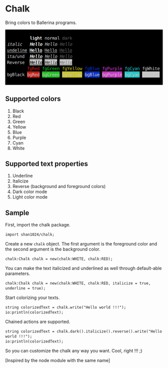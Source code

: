 # Chalk

Bring colors to Ballerina programs.

![chalk](resources/sample.png)

## Supported colors

1. Black
2. Red
3. Green
4. Yellow
5. Blue
6. Purple
7. Cyan
8. White

## Supported text properties

1. Underline
2. Italicize
3. Reverse (background and foreground colors)
4. Dark color mode
5. Light color mode

## Sample

First, import the chalk package.

```ballerina
import shan1024/chalk;
```

Create a new `chalk` object. The first argument is the foreground color and the second argument is the background color.

```ballerina
chalk:Chalk chalk = new(chalk:WHITE, chalk:RED);
```

You can make the text italicized and underlined as well through default-able parameters.

```ballerina
chalk:Chalk chalk = new(chalk:WHITE, chalk:RED, italicize = true, underline = true);
```

Start colorizing your texts.

```ballerina
string colorizedText = chalk.write("Hello world !!!");
io:println(colorizedText);

```

Chained actions are supported.

```ballerina
string colorizedText = chalk.dark().italicize().reverse().write("Hello world !!!");
io:println(colorizedText);

```

So you can customize the chalk any way you want. Cool, right !!! ;)


[Inspired by the node module with the same name]
